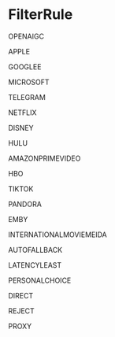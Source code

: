 # FilterRule
OPENAIGC

APPLE

GOOGLEE

MICROSOFT

TELEGRAM

NETFLIX

DISNEY

HULU

AMAZONPRIMEVIDEO

HBO

TIKTOK

PANDORA

EMBY

INTERNATIONALMOVIEMEIDA

AUTOFALLBACK

LATENCYLEAST

PERSONALCHOICE

DIRECT

REJECT

PROXY
